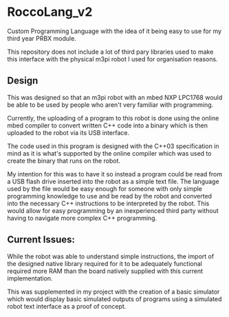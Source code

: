 # RoccoLang_v2

Custom Programming Language with the idea of it being easy to use for my third year PRBX module.

This repository does not include a lot of third pary libraries used to make this interface with the physical m3pi robot I used for organisation reasons. 

## Design
This was designed so that an m3pi robot with an mbed NXP LPC1768 would be able to be used by people who aren't very familiar with programming.

Currently, the uploading of a program to this robot is done using the online mbed compiler to convert written C++ code into a binary which is then uploaded to the robot via its USB interface. 

The code used in this program is designed with the C++03 specification in mind as it is what's supported by the online compiler which was used to create the binary that runs on the robot. 

My intention for this was to have it so instead a program could be read from a USB flash drive inserted into the robot as a simple text file. The language used by the file would be easy enough for someone with only simple programming knowledge to use and be read by the robot and converted into the necessary C++ instructions to be interpreted by the robot. This would allow for easy programming by an inexperienced third party without having to navigate more complex C++ programming. 

## Current Issues:
While the robot was able to understand simple instructions, the import of the designed native library required for it to be adequately functional required more RAM than the board natively supplied with this current implementation. 

This was supplemented in my project with the creation of a basic simulator which would display basic simulated outputs of programs using a simulated robot text interface as a proof of concept.

